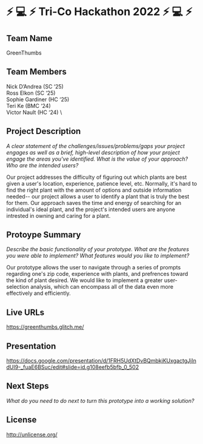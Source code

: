 # :zap: :computer: :zap: Tri-Co Hackathon 2022 :zap: :computer: :zap:


## Team Name

GreenThumbs

## Team Members

Nick D’Andrea (SC ‘25) \
Ross Elkon (SC ‘25) \
Sophie Gardiner (HC ‘25) \
Teri Ke (BMC ‘24) \
Victor Nault (HC ‘24) \


## Project Description

*A clear statement of the challenges/issues/problems/gaps your project engages as well as a brief, high-level description of how your project engage the areas you've identified. What is the value of your approach? Who are the intended users?*

Our project addresses the difficulty of figuring out which plants are best given a user's location, experience, patience level, etc. Normally, it's hard to find the right plant with the amount of options and outside information needed-- our project allows a user to identify a plant that is truly the best for them. Our approach saves the time and energy of searching for an individual's ideal plant, and the project's intended users are anyone intrested in owning and caring for a plant.

## Protoype Summary

*Describe the basic functionality of your prototype. What are the features you were able to implement? What features would you like to implement?*

Our prototype allows the user to navigate through a series of prompts regarding one's zip code, experience with plants, and prefrences toward the kind of plant desired. We would like to implement a greater user-selection analysis, which can encompass all of the data even more effectively and efficiently. 

## Live URLs

https://greenthumbs.glitch.me/

## Presentation

https://docs.google.com/presentation/d/1FRH5UdXtDvBQmbkjKUxgactgJjIndUI9-_fuaE6BSuc/edit#slide=id.g108eefb5bfb_0_502

## Next Steps

*What do you need to do next to turn this prototype into a working solution?*

## License

http://unlicense.org/
